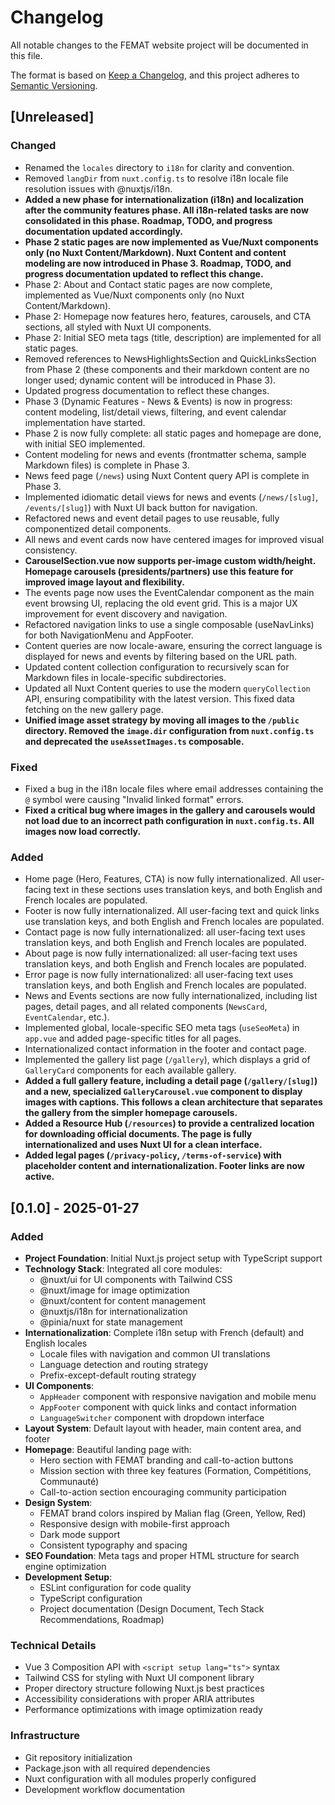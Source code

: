 # Changelog

All notable changes to the FEMAT website project will be documented in this file.

The format is based on [Keep a Changelog](https://keepachangelog.com/en/1.0.0/),
and this project adheres to [Semantic Versioning](https://semver.org/spec/v2.0.0.html).

## [Unreleased]

### Changed
- Renamed the `locales` directory to `i18n` for clarity and convention.
- Removed `langDir` from `nuxt.config.ts` to resolve i18n locale file resolution issues with @nuxtjs/i18n.
- **Added a new phase for internationalization (i18n) and localization after the community features phase. All i18n-related tasks are now consolidated in this phase. Roadmap, TODO, and progress documentation updated accordingly.**
- **Phase 2 static pages are now implemented as Vue/Nuxt components only (no Nuxt Content/Markdown). Nuxt Content and content modeling are now introduced in Phase 3. Roadmap, TODO, and progress documentation updated to reflect this change.**
- Phase 2: About and Contact static pages are now complete, implemented as Vue/Nuxt components only (no Nuxt Content/Markdown).
- Phase 2: Homepage now features hero, features, carousels, and CTA sections, all styled with Nuxt UI components.
- Phase 2: Initial SEO meta tags (title, description) are implemented for all static pages.
- Removed references to NewsHighlightsSection and QuickLinksSection from Phase 2 (these components and their markdown content are no longer used; dynamic content will be introduced in Phase 3).
- Updated progress documentation to reflect these changes.
- Phase 3 (Dynamic Features - News & Events) is now in progress: content modeling, list/detail views, filtering, and event calendar implementation have started.
- Phase 2 is now fully complete: all static pages and homepage are done, with initial SEO implemented.
- Content modeling for news and events (frontmatter schema, sample Markdown files) is complete in Phase 3.
- News feed page (`/news`) using Nuxt Content query API is complete in Phase 3.
- Implemented idiomatic detail views for news and events (`/news/[slug]`, `/events/[slug]`) with Nuxt UI back button for navigation.
- Refactored news and event detail pages to use reusable, fully componentized detail components.
- All news and event cards now have centered images for improved visual consistency.
- **CarouselSection.vue now supports per-image custom width/height. Homepage carousels (presidents/partners) use this feature for improved image layout and flexibility.**
- The events page now uses the EventCalendar component as the main event browsing UI, replacing the old event grid. This is a major UX improvement for event discovery and navigation.
- Refactored navigation links to use a single composable (useNavLinks) for both NavigationMenu and AppFooter.
- Content queries are now locale-aware, ensuring the correct language is displayed for news and events by filtering based on the URL path.
- Updated content collection configuration to recursively scan for Markdown files in locale-specific subdirectories.
- Updated all Nuxt Content queries to use the modern `queryCollection` API, ensuring compatibility with the latest version. This fixed data fetching on the new gallery page.
- **Unified image asset strategy by moving all images to the `/public` directory. Removed the `image.dir` configuration from `nuxt.config.ts` and deprecated the `useAssetImages.ts` composable.**

### Fixed
- Fixed a bug in the i18n locale files where email addresses containing the `@` symbol were causing "Invalid linked format" errors.
- **Fixed a critical bug where images in the gallery and carousels would not load due to an incorrect path configuration in `nuxt.config.ts`. All images now load correctly.**

### Added
- Home page (Hero, Features, CTA) is now fully internationalized. All user-facing text in these sections uses translation keys, and both English and French locales are populated.
- Footer is now fully internationalized. All user-facing text and quick links use translation keys, and both English and French locales are populated.
- Contact page is now fully internationalized: all user-facing text uses translation keys, and both English and French locales are populated.
- About page is now fully internationalized: all user-facing text uses translation keys, and both English and French locales are populated.
- Error page is now fully internationalized: all user-facing text uses translation keys, and both English and French locales are populated.
- News and Events sections are now fully internationalized, including list pages, detail pages, and all related components (`NewsCard`, `EventCalendar`, etc.).
- Implemented global, locale-specific SEO meta tags (`useSeoMeta`) in `app.vue` and added page-specific titles for all pages.
- Internationalized contact information in the footer and contact page.
- Implemented the gallery list page (`/gallery`), which displays a grid of `GalleryCard` components for each available gallery.
- **Added a full gallery feature, including a detail page (`/gallery/[slug]`) and a new, specialized `GalleryCarousel.vue` component to display images with captions. This follows a clean architecture that separates the gallery from the simpler homepage carousels.**
- **Added a Resource Hub (`/resources`) to provide a centralized location for downloading official documents. The page is fully internationalized and uses Nuxt UI for a clean interface.**
- **Added legal pages (`/privacy-policy`, `/terms-of-service`) with placeholder content and internationalization. Footer links are now active.**

## [0.1.0] - 2025-01-27

### Added
- **Project Foundation**: Initial Nuxt.js project setup with TypeScript support
- **Technology Stack**: Integrated all core modules:
  - @nuxt/ui for UI components with Tailwind CSS
  - @nuxt/image for image optimization
  - @nuxt/content for content management
  - @nuxtjs/i18n for internationalization
  - @pinia/nuxt for state management
- **Internationalization**: Complete i18n setup with French (default) and English locales
  - Locale files with navigation and common UI translations
  - Language detection and routing strategy
  - Prefix-except-default routing strategy
- **UI Components**: 
  - `AppHeader` component with responsive navigation and mobile menu
  - `AppFooter` component with quick links and contact information
  - `LanguageSwitcher` component with dropdown interface
- **Layout System**: Default layout with header, main content area, and footer
- **Homepage**: Beautiful landing page with:
  - Hero section with FEMAT branding and call-to-action buttons
  - Mission section with three key features (Formation, Compétitions, Communauté)
  - Call-to-action section encouraging community participation
- **Design System**: 
  - FEMAT brand colors inspired by Malian flag (Green, Yellow, Red)
  - Responsive design with mobile-first approach
  - Dark mode support
  - Consistent typography and spacing
- **SEO Foundation**: Meta tags and proper HTML structure for search engine optimization
- **Development Setup**: 
  - ESLint configuration for code quality
  - TypeScript configuration
  - Project documentation (Design Document, Tech Stack Recommendations, Roadmap)

### Technical Details
- Vue 3 Composition API with `<script setup lang="ts">` syntax
- Tailwind CSS for styling with Nuxt UI component library
- Proper directory structure following Nuxt.js best practices
- Accessibility considerations with proper ARIA attributes
- Performance optimizations with image optimization ready

### Infrastructure
- Git repository initialization
- Package.json with all required dependencies
- Nuxt configuration with all modules properly configured
- Development workflow documentation
